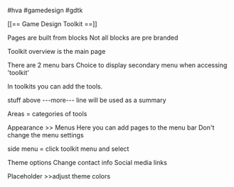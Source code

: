 #hva
#gamedesign 
#gdtk 

[[== Game Design Toolkit ==]]


Pages are built from blocks
Not all blocks are pre branded

Toolkit overview is the main page

There are 2 menu bars
Choice to display secondary menu when accessing 'toolkit'

In toolkits you can add the tools.

stuff above ---more--- line will be used as a summary

Areas = categories of tools

Appearance >> Menus
Here you can add pages to the menu bar
Don't change the menu settings

side menu = click toolkit menu and select

Theme options 
Change contact info
Social media links

Placeholder >>adjust theme colors